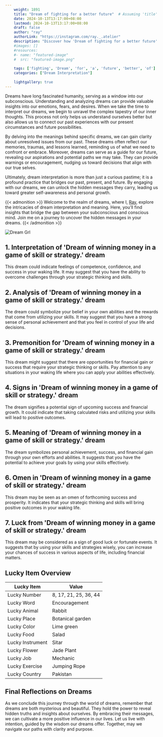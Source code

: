 ```yaml
---
    weight: 1891
    title: "Dream of fighting for a better future"  # Assuming 'title' column exists
    date: 2024-10-13T13:17:00+08:00
    lastmod: 2024-10-13T13:17:00+08:00
    draft: false
    author: "ray"
    authorLink: "https://instagram.com/ray._.atelier"
    description: "Discover how 'Dream of fighting for a better future' can interpret your future and uncover its significant meanings in your life."
    #images: []
    #resources:
    #- name: "featured-image"
    #  src: "featured-image.png"
    
    tags: ['fighting', 'Dream', 'for', 'a', 'future', 'better', 'of']
    categories: ["Dream Interpretation"]
    
    lightgallery: true
---
```

    
Dreams have long fascinated humanity, serving as a window into our subconscious. Understanding and analyzing dreams can provide valuable insights into our emotions, fears, and desires. When we take the time to interpret our dreams, we begin to unravel the complex tapestry of our inner thoughts. This process not only helps us understand ourselves better but also allows us to connect our past experiences with our present circumstances and future possibilities.

By delving into the meanings behind specific dreams, we can gain clarity about unresolved issues from our past. These dreams often reflect our memories, traumas, and lessons learned, reminding us of what we need to confront or embrace. Moreover, dreams can serve as a guide for our future, revealing our aspirations and potential paths we may take. They can provide warnings or encouragement, nudging us toward decisions that align with our true selves.

Ultimately, dream interpretation is more than just a curious pastime; it is a profound practice that bridges our past, present, and future. By engaging with our dreams, we can unlock the hidden messages they carry, leading us toward greater self-awareness and personal growth.

{{< admonition >}}
Welcome to the realm of dreams, where I, [Ray](https://instagram.com/ray._.atelier), explore the intricacies of dream interpretation and meaning. Here, you’ll find insights that bridge the gap between your subconscious and conscious mind. Join me on a journey to uncover the hidden messages in your dreams.
{{< /admonition >}}

![Dream Grl](https://cdn.pixabay.com/photo/2017/11/02/03/35/gothic-2910057_1280.jpg "Dream Grl")

## 1. Interpretation of 'Dream of winning money in a game of skill or strategy.' dream
 This dream could indicate feelings of competence, confidence, and success in your waking life. It may suggest that you have the ability to overcome challenges through your strategic thinking and skills.

## 2. Analysis of 'Dream of winning money in a game of skill or strategy.' dream
 The dream could symbolize your belief in your own abilities and the rewards that come from utilizing your skills. It may suggest that you have a strong sense of personal achievement and that you feel in control of your life and decisions.

## 3. Premonition for 'Dream of winning money in a game of skill or strategy.' dream
 This dream might suggest that there are opportunities for financial gain or success that require your strategic thinking or skills. Pay attention to any situations in your waking life where you can apply your abilities effectively.

## 4. Signs in 'Dream of winning money in a game of skill or strategy.' dream
 The dream signifies a potential sign of upcoming success and financial growth. It could indicate that taking calculated risks and utilizing your skills will lead to positive outcomes.

## 5. Meaning of 'Dream of winning money in a game of skill or strategy.' dream
 The dream symbolizes personal achievement, success, and financial gain through your own efforts and abilities. It suggests that you have the potential to achieve your goals by using your skills effectively.

## 6. Omen in 'Dream of winning money in a game of skill or strategy.' dream
 This dream may be seen as an omen of forthcoming success and prosperity. It indicates that your strategic thinking and skills will bring positive outcomes in your waking life.

## 7. Luck from 'Dream of winning money in a game of skill or strategy.' dream
 This dream may be considered as a sign of good luck or fortunate events. It suggests that by using your skills and strategies wisely, you can increase your chances of success in various aspects of life, including financial matters.

## Lucky Item Overview
| Lucky Item          | Value              |
|---------------|--------------------|
| Lucky Number        | 8, 17, 21, 25, 36, 44  |
| Lucky Word          | Encouragement |
| Lucky Animal        | Rabbit |
| Lucky Place         | Botanical garden     |
| Lucky Color         | Lime green     |
| Lucky Food          | Salad      |
| Lucky Instrument    | Sitar |
| Lucky Flower        | Jade Plant    |
| Lucky Job           | Mechanic       |
| Lucky Exercise      | Jumping Rope  |
| Lucky Country       | Pakistan    |


##  Final Reflections on Dreams

As we conclude this journey through the world of dreams, remember that dreams are both mysterious and beautiful. They hold the power to reveal hidden truths and insights about ourselves. By embracing their messages, we can cultivate a more positive influence in our lives. Let us live with intention, guided by the wisdom our dreams offer. Together, may we navigate our paths with clarity and purpose.
